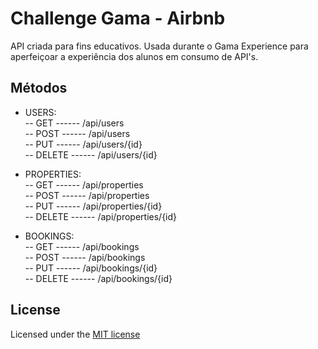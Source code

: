 # Challenge Gama - Airbnb 

API criada para fins educativos. Usada durante o Gama Experience para aperfeiçoar a experiência dos alunos em consumo de API's.

## Métodos
- USERS:  
-- GET    ------ /api/users   
-- POST   ------ /api/users   
-- PUT    ------ /api/users/{id}   
-- DELETE ------ /api/users/{id}   


- PROPERTIES:  
-- GET    ------ /api/properties   
-- POST   ------ /api/properties   
-- PUT    ------ /api/properties/{id}   
-- DELETE ------ /api/properties/{id}   


- BOOKINGS:  
-- GET    ------ /api/bookings   
-- POST   ------ /api/bookings   
-- PUT    ------ /api/bookings/{id}   
-- DELETE ------ /api/bookings/{id}   

## License

Licensed under the [MIT license](http://opensource.org/licenses/MIT)
